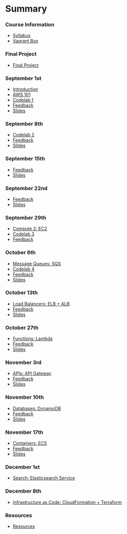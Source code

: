 # Summary

### Course Information

* [Syllabus](README.md)
* [Vagrant Box](vagrant.md)

### Final Project

* [Final Project](vagrant/final-project/README.md)

### September 1st

* [Introduction](lectures/lecture-01/administrative.md)
* [AWS 101](lectures/lecture-01/aws.md)
* [Codelab 1](lectures/lecture-01/codelab.md)
* [Feedback](lectures/lecture-01/feedback.md)
* [Slides](lectures/lecture-01/slides.md)

### September 8th

<!-- * [Object Storage: S3](lectures/lecture-02/README.md) -->
* [Codelab 2](lectures/lecture-02/codelab.md)
* [Feedback](lectures/lecture-02/feedback.md)
* [Slides](lectures/lecture-02/slides.md)

### September 15th

<!-- * [Content Delivery Networks: CloudFront](lectures/lecture-03/README.md) -->
* [Feedback](lectures/lecture-03/feedback.md)
* [Slides](lectures/lecture-03/slides.md)

### September 22nd

<!-- * [Compute 1: EC2](lectures/lecture-04/README.md) -->
* [Feedback](lectures/lecture-04/feedback.md)
* [Slides](lectures/lecture-04/slides.md)

### September 29th

* [Compute 2: EC2](lectures/lecture-05/README.md)
* [Codelab 3](lectures/lecture-05/codelab/README.md)
* [Feedback](lectures/lecture-05/feedback.md)

### October 6th

* [Message Queues: SQS](lectures/lecture-06/README.md)
* [Codelab 4](vagrant/codelabs/codelab-04/README.md)
* [Feedback](lectures/lecture-06/feedback.md)
* [Slides](lectures/lecture-06/slides.md)

### October 13th

* [Load Balancers: ELB + ALB](lectures/lecture-07/README.md)
* [Feedback](lectures/lecture-07/feedback.md)
* [Slides](lectures/lecture-07/slides.md)
<!-- * [Codelab 5](lectures/lecture-07/codelab.md) -->

<!-- ### October 20th -->

<!-- * [PaaS: Elastic Beanstalk](lectures/lecture-08/README.md) -->
<!-- * [Codelab 6](lectures/lecture-08/codelab.md) -->

### October 27th

* [Functions: Lambda](lectures/lecture-09/README.md)
* [Feedback](lectures/lecture-09/feedback.md)
* [Slides](lectures/lecture-09/slides.md)
<!-- * [Codelab 8](lectures/lecture-09/codelab.md) -->

### November 3rd

* [APIs: API Gateway](lectures/lecture-10/README.md)
* [Feedback](lectures/lecture-10/feedback.md)
* [Slides](lectures/lecture-10/slides.md)
<!-- * [Codelab 9](lectures/lecture-10/codelab.md) -->

### November 10th

* [Databases: DynamoDB](lectures/lecture-11/README.md)
* [Feedback](lectures/lecture-11/feedback.md)
* [Slides](lectures/lecture-11/slides.md)
<!-- * [Codelab 10](lectures/lecture-11/codelab.md) -->

### November 17th

* [Containers: ECS](lectures/lecture-12/README.md)
* [Feedback](lectures/lecture-12/feedback.md)
* [Slides](lectures/lecture-12/slides.md)
<!-- * [Codelab 11](lectures/lecture-12/codelab.md) -->

### December 1st

* [Search: Elasticsearch Service](lectures/lecture-13/README.md)
<!-- * [Codelab 12](lectures/lecture-13/codelab.md) -->

### December 8th

* [Infrastructure as Code: CloudFormation + Terraform](lectures/lecture-14/README.md)
<!-- * [Codelab 13](lectures/lecture-14/codelab.md) -->

### Resources

* [Resources](resources/README.md)
